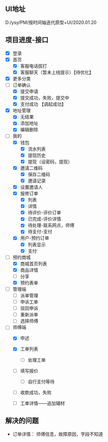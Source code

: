 ## UI地址
D:/ysy/PM/按时间轴迭代原型+UI/2020.01.20

## 项目进度-接口
- [x] 登录
- [x] 首页
    - [x] 客服电话拔打
    - [x] 客服聊天（暂未上线提示）【待优化】
- [x] 更多分类
- [ ] 订单确认
    - [x]  提交申请
    - [x]  提交成功，失败，提交中
    - [x]  支付成功 【调起成功】
- [x] 地址管理
    - [x] 无结果
    - [x] 添加地址
    - [x] 编辑删除
- [ ] 我的
    - [x] 钱包    
        - [x] 流水列表
        - [x] 提现历史
        - [x] 提现（设密码，提现）
    - [x] 邀请二维码
        - [x] 保存二维码
        - [x] 邀请记录
    - [x] 设置邀请人
    - [x] 报修订单
        - [x] 列表
        - [x] 详情
        - [x] 待评价-评价订单
        - [x] 已完成-评价详情
        - [x] 待处理-联系网点，师傅
        - [x] 待支付-支付
     - [x] 用户-预约订单
        - [x] 列表显示
        - [x] 支付
- [ ] 预约商城
    - [x] 商城首页列表
    - [x] 商品详情
    - [ ] 分享
    - [x] 预约表单
- [ ] 管理端
   - [ ] 派单管理 
   - [ ] 申诉工单 
   - [ ] 驳回申诉 
   - [ ] 重新派单 
   - [ ] 选择师傅 
- [ ] 师傅端
    - [x] 申述
    - [x] 工单列表
        - [ ] 处理工单
    - [ ] 填写报价
        - [ ] 自行支付等待
    - [ ] 收款成功，失败
    - [ ] 工单详情——追加辅材



## 解决的问题
- 订单详情： 师傅信息，故障原因，字段不知道

